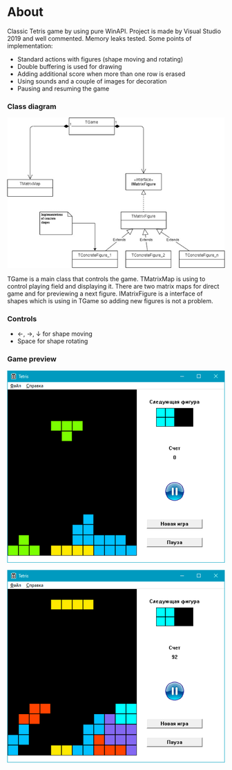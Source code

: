 # About
Classic Tetris game by using pure WinAPI. Project is made by Visual Studio 2019 and well commented. Memory leaks tested. Some points of implementation:
* Standard actions with figures (shape moving and rotating)
* Double buffering is used for drawing
* Adding additional score when more than one row is erased
* Using sounds and a couple of images for decoration
* Pausing and resuming the game

### Class diagram
![Alt text](ClassDiagram.png?raw=true "ClassDiagram")

TGame is a main class that controls the game. TMatrixMap is using to control playing field and displaying it. There are two matrix maps for direct game and for previewing a next figure. IMatrixFigure is a interface of shapes which is using in TGame so adding new figures is not a problem.

### Controls

* ←, →, ↓ for shape moving
* Space for shape rotating

### Game preview

![Alt text](preview1.png?raw=true "preview1")

![Alt text](preview2.png?raw=true "preview2")